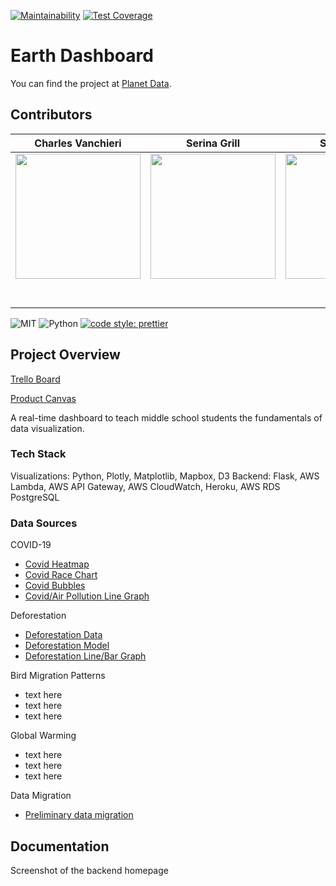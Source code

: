 [![Maintainability](https://api.codeclimate.com/v1/badges/89fe2c715447b3929eab/maintainability)](https://codeclimate.com/github/Lambda-School-Labs/earth-dashboard-ds/maintainability)
[![Test Coverage](https://api.codeclimate.com/v1/badges/89fe2c715447b3929eab/test_coverage)](https://codeclimate.com/github/Lambda-School-Labs/earth-dashboard-ds/test_coverage)

# Earth Dashboard

You can find the project at [Planet Data](planetdata.world).

## Contributors

|Charles Vanchieri|Serina Grill|Sean Hobin|      
| :-----------------------------------------------------------------------------------------------------------: | :-----------------------------------------------------------------------------------------------------------: | :-----------------------------------------------------------------------------------------------------------: |
|                      [<img src="https://github.com/CVanchieri/CVanchieri.github.io/blob/master/img/GeneralPortfolio/CVProfile2.jpg?raw=true" width = "200" />](https://github.com/CVanchieri)                       |                      [<img src="https://avatars1.githubusercontent.com/u/42048900?s=460&u=bc21df438fd5dad8ab1e15b57aaba82c6ff45856&v=4" width = "200" />](https://github.com/)                       |                      [<img src="https://abstractmonkey.github.io/img/avatar.jpg" width = "200" />](https://github.com/)                       |   
|                 [<img src="https://github.com/favicon.ico" width="15"> ](https://github.com/cvanchieri)                 |            [<img src="https://github.com/favicon.ico" width="15"> ](https://github.com/serinamarie)             |           [<img src="https://github.com/favicon.ico" width="15"> ](https://github.com/AbstractMonkey)            |    
| [ <img src="https://static.licdn.com/sc/h/al2o9zrvru7aqj8e1x2rzsrca" width="15"> ](https://www.linkedin.com/in/cvanchieri6/) | [ <img src="https://static.licdn.com/sc/h/al2o9zrvru7aqj8e1x2rzsrca" width="15"> ](https://www.linkedin.com/in/serinamarie) | [ <img src="https://static.licdn.com/sc/h/al2o9zrvru7aqj8e1x2rzsrca" width="15"> ](https://www.linkedin.com/) |


![MIT](https://img.shields.io/packagist/l/doctrine/orm.svg)
![Python](https://img.shields.io/static/v1?label=Py&message=Python3.7&color=Blue)
[![code style: prettier](https://img.shields.io/badge/code_style-prettier-ff69b4.svg?style=flat-square)](https://github.com/prettier/prettier)


## Project Overview

[Trello Board](https://trello.com/b/5gHETvxv/earth-dashboard)

[Product Canvas](https://www.notion.so/8bd1fb80a11447f9b3a2a4572bda7a33?v=bc7e5838ad224b978d81fc5946c29650)

A real-time dashboard to teach middle school students the fundamentals of data visualization.


### Tech Stack

Visualizations: Python, Plotly, Matplotlib, Mapbox, D3
Backend: Flask, AWS Lambda, AWS API Gateway, AWS CloudWatch, Heroku, AWS RDS PostgreSQL


### Data Sources

COVID-19
-   [Covid Heatmap](https://github.com/Lambda-School-Labs/earth-dashboard-ds/blob/master/Notebooks/COVID19API_DataVis2_CV.ipynb)
-   [Covid Race Chart](https://github.com/Lambda-School-Labs/earth-dashboard-ds/blob/master/Notebooks/COVID19API_DataVis4_CV.ipynb)
-   [Covid Bubbles](https://github.com/Lambda-School-Labs/earth-dashboard-ds/blob/master/FLASK_RC1.2/application/templates/bubbles.html)
- [Covid/Air Pollution Line Graph](https://github.com/Lambda-School-Labs/earth-dashboard-ds/blob/master/Notebooks/Air_Pollution_During_Quarantine.ipynb)

Deforestation
- [Deforestation Data](https://github.com/Lambda-School-Labs/earth-dashboard-ds/blob/master/Notebooks/DeforestationDataWrangle_RC2_CV.ipynb)
- [Deforestation Model](https://github.com/Lambda-School-Labs/earth-dashboard-ds/blob/master/Notebooks/DeforestationPredictionModel_RC2_CV.ipynb)
- [Deforestation Line/Bar Graph](https://github.com/Lambda-School-Labs/earth-dashboard-ds/blob/master/Notebooks/DeforestationDataVis_RC2_CV.ipynb)

Bird Migration Patterns
- text here
- text here
- text here

Global Warming
- text here
- text here
- text here

Data Migration
- [Preliminary data migration](https://github.com/Lambda-School-Labs/earth-dashboard-ds/blob/master/Notebooks/Web_API_to_DB_Migration.ipynb)


## Documentation

Screenshot of the backend homepage
